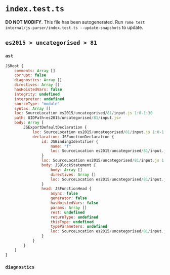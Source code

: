 # `index.test.ts`

**DO NOT MODIFY**. This file has been autogenerated. Run `rome test internal/js-parser/index.test.ts --update-snapshots` to update.

## `es2015 > uncategorised > 81`

### `ast`

```javascript
JSRoot {
	comments: Array []
	corrupt: false
	diagnostics: Array []
	directives: Array []
	hasHoistedVars: false
	integrity: undefined
	interpreter: undefined
	sourceType: "module"
	syntax: Array []
	loc: SourceLocation es2015/uncategorised/81/input.js 1:0-1:30
	path: UIDPath<es2015/uncategorised/81/input.js>
	body: Array [
		JSExportDefaultDeclaration {
			loc: SourceLocation es2015/uncategorised/81/input.js 1:0-1:30
			declaration: JSFunctionDeclaration {
				id: JSBindingIdentifier {
					name: "f"
					loc: SourceLocation es2015/uncategorised/81/input.js 1:24-1:25 (f)
				}
				loc: SourceLocation es2015/uncategorised/81/input.js 1:15-1:30
				body: JSBlockStatement {
					body: Array []
					directives: Array []
					loc: SourceLocation es2015/uncategorised/81/input.js 1:28-1:30
				}
				head: JSFunctionHead {
					async: false
					generator: false
					hasHoistedVars: false
					params: Array []
					rest: undefined
					returnType: undefined
					thisType: undefined
					typeParameters: undefined
					loc: SourceLocation es2015/uncategorised/81/input.js 1:25-1:27
				}
			}
		}
	]
}
```

### `diagnostics`

```

```
